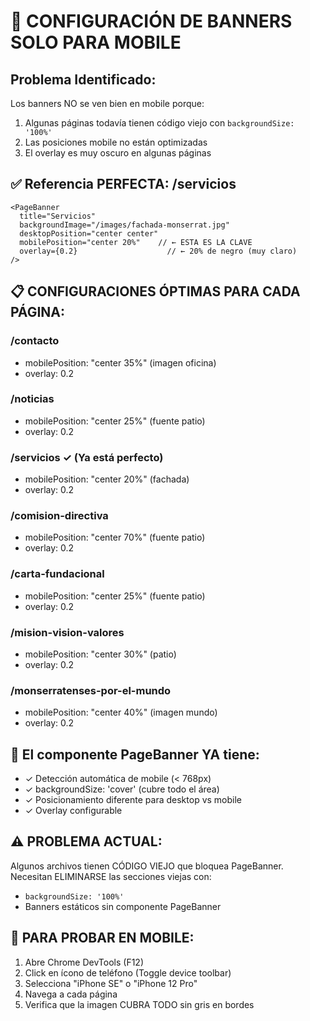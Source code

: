 # 📱 CONFIGURACIÓN DE BANNERS SOLO PARA MOBILE

## Problema Identificado:
Los banners NO se ven bien en mobile porque:
1. Algunas páginas todavía tienen código viejo con `backgroundSize: '100%'`
2. Las posiciones mobile no están optimizadas
3. El overlay es muy oscuro en algunas páginas

## ✅ Referencia PERFECTA: /servicios
```tsx
<PageBanner 
  title="Servicios"
  backgroundImage="/images/fachada-monserrat.jpg"
  desktopPosition="center center"
  mobilePosition="center 20%"    // ← ESTA ES LA CLAVE
  overlay={0.2}                    // ← 20% de negro (muy claro)
/>
```

## 📋 CONFIGURACIONES ÓPTIMAS PARA CADA PÁGINA:

### /contacto
- mobilePosition: "center 35%" (imagen oficina)
- overlay: 0.2

### /noticias  
- mobilePosition: "center 25%" (fuente patio)
- overlay: 0.2

### /servicios ✓ (Ya está perfecto)
- mobilePosition: "center 20%" (fachada)
- overlay: 0.2

### /comision-directiva
- mobilePosition: "center 70%" (fuente patio)
- overlay: 0.2

### /carta-fundacional
- mobilePosition: "center 25%" (fuente patio)
- overlay: 0.2

### /mision-vision-valores
- mobilePosition: "center 30%" (patio)
- overlay: 0.2

### /monserratenses-por-el-mundo
- mobilePosition: "center 40%" (imagen mundo)
- overlay: 0.2

## 🔧 El componente PageBanner YA tiene:
- ✓ Detección automática de mobile (< 768px)
- ✓ backgroundSize: 'cover' (cubre todo el área)
- ✓ Posicionamiento diferente para desktop vs mobile
- ✓ Overlay configurable

## ⚠️ PROBLEMA ACTUAL:
Algunos archivos tienen CÓDIGO VIEJO que bloquea PageBanner.
Necesitan ELIMINARSE las secciones viejas con:
- `backgroundSize: '100%'`
- Banners estáticos sin componente PageBanner

## 🎯 PARA PROBAR EN MOBILE:
1. Abre Chrome DevTools (F12)
2. Click en ícono de teléfono (Toggle device toolbar)
3. Selecciona "iPhone SE" o "iPhone 12 Pro"
4. Navega a cada página
5. Verifica que la imagen CUBRA TODO sin gris en bordes

